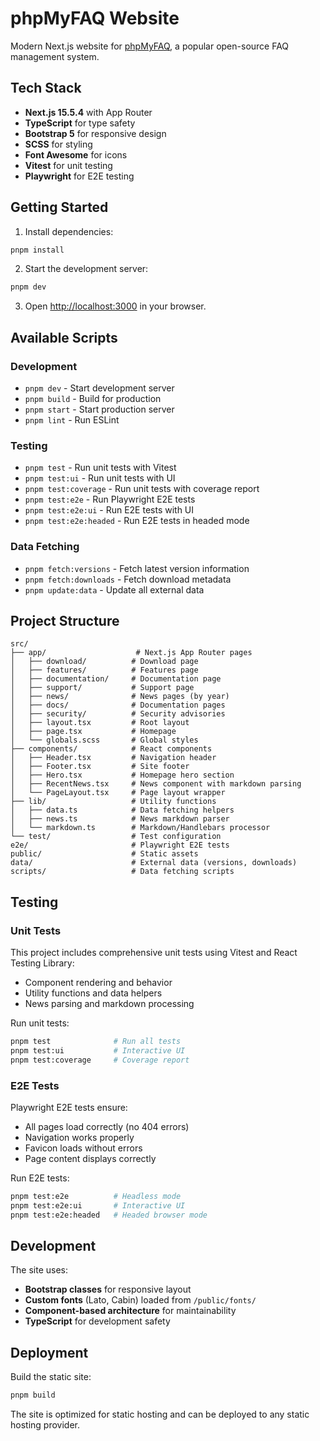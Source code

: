 # phpMyFAQ Website

Modern Next.js website for [phpMyFAQ](https://www.phpmyfaq.de), a popular open-source FAQ management system.

## Tech Stack

- **Next.js 15.5.4** with App Router
- **TypeScript** for type safety
- **Bootstrap 5** for responsive design
- **SCSS** for styling
- **Font Awesome** for icons
- **Vitest** for unit testing
- **Playwright** for E2E testing

## Getting Started

1. Install dependencies:
```bash
pnpm install
```

2. Start the development server:
```bash
pnpm dev
```

3. Open [http://localhost:3000](http://localhost:3000) in your browser.

## Available Scripts

### Development
- `pnpm dev` - Start development server
- `pnpm build` - Build for production
- `pnpm start` - Start production server
- `pnpm lint` - Run ESLint

### Testing
- `pnpm test` - Run unit tests with Vitest
- `pnpm test:ui` - Run unit tests with UI
- `pnpm test:coverage` - Run unit tests with coverage report
- `pnpm test:e2e` - Run Playwright E2E tests
- `pnpm test:e2e:ui` - Run E2E tests with UI
- `pnpm test:e2e:headed` - Run E2E tests in headed mode

### Data Fetching
- `pnpm fetch:versions` - Fetch latest version information
- `pnpm fetch:downloads` - Fetch download metadata
- `pnpm update:data` - Update all external data

## Project Structure

```
src/
├── app/                    # Next.js App Router pages
│   ├── download/          # Download page
│   ├── features/          # Features page
│   ├── documentation/     # Documentation page
│   ├── support/           # Support page
│   ├── news/              # News pages (by year)
│   ├── docs/              # Documentation pages
│   ├── security/          # Security advisories
│   ├── layout.tsx         # Root layout
│   ├── page.tsx           # Homepage
│   └── globals.scss       # Global styles
├── components/            # React components
│   ├── Header.tsx         # Navigation header
│   ├── Footer.tsx         # Site footer
│   ├── Hero.tsx           # Homepage hero section
│   ├── RecentNews.tsx     # News component with markdown parsing
│   └── PageLayout.tsx     # Page layout wrapper
├── lib/                   # Utility functions
│   ├── data.ts            # Data fetching helpers
│   ├── news.ts            # News markdown parser
│   └── markdown.ts        # Markdown/Handlebars processor
└── test/                  # Test configuration
e2e/                       # Playwright E2E tests
public/                    # Static assets
data/                      # External data (versions, downloads)
scripts/                   # Data fetching scripts
```

## Testing

### Unit Tests
This project includes comprehensive unit tests using Vitest and React Testing Library:
- Component rendering and behavior
- Utility functions and data helpers
- News parsing and markdown processing

Run unit tests:
```bash
pnpm test              # Run all tests
pnpm test:ui           # Interactive UI
pnpm test:coverage     # Coverage report
```

### E2E Tests
Playwright E2E tests ensure:
- All pages load correctly (no 404 errors)
- Navigation works properly
- Favicon loads without errors
- Page content displays correctly

Run E2E tests:
```bash
pnpm test:e2e          # Headless mode
pnpm test:e2e:ui       # Interactive UI
pnpm test:e2e:headed   # Headed browser mode
```

## Development

The site uses:
- **Bootstrap classes** for responsive layout
- **Custom fonts** (Lato, Cabin) loaded from `/public/fonts/`
- **Component-based architecture** for maintainability
- **TypeScript** for development safety

## Deployment

Build the static site:
```bash
pnpm build
```

The site is optimized for static hosting and can be deployed to any static hosting provider.
